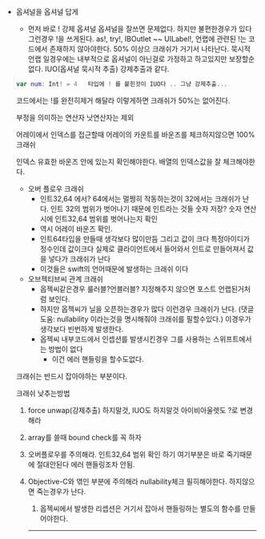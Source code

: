 - 옵셔널을 옵셔널 답게
    - 먼저 바로 ! 강제 옵셔널 옵셔널을 잘쓰면 문제없다. 하지만 불편한경우가 있다 그런경우 !을 쓰게된다. as!, try!, IBOutlet ~~ UILabel!, 언랩에 관련된 !는 코드에서 존재하지 않아야한다. 50% 이상으 크래쉬가 거기서 나타난다. 묵시적언랩 일경우에는 내부적으로 옵셔널이 아닌걸로 가정하고 하고있지만 보장할순없다.  IUO(옵셔널 묵시적 추출) 강제추출과 같다.
    
    ```swift
    var num: Int! = 4   타입에 ! 를 붙힌것이 IUO다 .. 그냥 강제추출...
    ```
    
    코드에서는 !를 완전히제거 해달라 이렇게하면 크래쉬가 50%는 없어진다.
    
    부정을 의미하는 연산자 낫연산자는 제외
    
    어레이에서 인덱스를 접근할때 어레이의 카운트를 바운즈를 체크하지않으면 100% 크래쉬
    
    인덱스 유효한 바운즈 안에 있는지 확인해야한다. 배열의 인덱스값을 잘 체크해야한다.
    
    - 오버 플로우 크래쉬
        - 인트32,64 에서? 64에서는 멀쩡히 작동하는것이 32에서는 크래쉬가 난다.  인트 32의 범위가 벗어나기 때문에 인트라는 것들 숫자 저장? 숫자 연산시에 인트32,64 범위를 벗어나는지 확인
        - 역시 어레이 바운즈 확인.
        - 인트64타입을 만들때 생각보다 많이만듬 그리고 값이 크다  특정아이디가 정수인데 값이크다 실제로 클라이언트에서 들어와서 인트로 만들어져서 값을 넣다가 크래쉬가 난다
        - 이것들은 swift의 언어때문에 발생하는 크래쉬 이다
    - 오브젝티브씨 관계 크래쉬
        - 옵젝씨같은경우 룰러블?언블러블? 지정해주지 않으면 포스트 언랩된거처럼 보인다.
        - 하지만 옵젝씨가 닐을 오픈하는경우가 많다 이런경우 크래쉬가 난다. (댓글도움: nullability 이라는것을 명시해줘야 크래쉬를 필할수있다.) 이경우가 생각보다 빈번하게 발생한다.
        - 옵젝씨 내부코드에서  인셉션를 발생시킨경우 그를 사용하는 스위프트에서는 방법이 없다
            - 이건 에러 핸들링을 할수도없다.
    
    크래쉬는 반드시 잡아야하는 부분이다. 
    
    크래쉬 낮추는방법
    
    1. force unwap(강제추출) 하지말것, IUO도 하지말것 아이비아울렛도 ?로 변경해라 
    2. array를 쓸때 bound check를 꼭 하자
    3. 오버플로우를 주의해라. 인트32,64 범위 확인 하기 여기부분은 바로 죽기때문에 절대안된다 에러 핸들링조차 안됨.
    4. Objective-C와 엮인 부분에 주의해라 nullability체크 필히해야한다. 하지않으면 죽는경우가 난다.
        1. 옵젝씨에서 발생한 리셉션은 거기서 잡아서 핸들링하는 별도의 함수를 만들어야한다.
        
        ---
